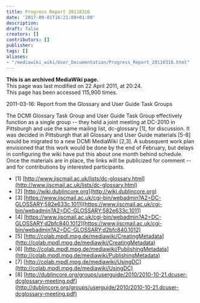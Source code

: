 ```yaml
---
title: Progress Report 20110316
date: '2017-09-01T16:21:09+01:00'
description: 
draft: false
creators: []
contributors: []
publisher: 
tags: []
aliases:
- "/mediawiki_wiki/User_Documentation/Progress_Report_20110316.html"
---
```


 **This is an archived MediaWiki page.**  
This page was last modified on 22 April 2011, at 20:24.  
This page has been accessed 115,900 times.

2011-03-16: Report from the Glossary and User Guide Task Groups

The DCMI Glossary Task Group and User Guide Task Group effectively function as a single group -- they held a joint meeting at DC-2010 in Pittsburgh and use the same mailing list, dc-glossary [1], for discussion. It was decided in Pittsburgh that all Glossary and User Guide materials [5-8] would be migrated to a new DCMI MediaWiki [2,3]. A subsequent work plan envisioned that this work would be done by the end of February, but delays in configuring the wiki have put this about one month behind schedule. Once the materials are in place, the links will be publicized for comment -- and for contributions by interested participants.

- [1] [http://www.jiscmail.ac.uk/lists/dc-glossary.html](http://www.jiscmail.ac.uk/lists/dc-glossary.html)
- [2] [http://wiki.dublincore.org](http://wiki.dublincore.org)
- [3] [https://www.jiscmail.ac.uk/cgi-bin/webadmin?A2=DC-GLOSSARY;582e633c.1011](https://www.jiscmail.ac.uk/cgi-bin/webadmin?A2=DC-GLOSSARY;582e633c.1011)
- [4] [https://www.jiscmail.ac.uk/cgi-bin/webadmin?A2=DC-GLOSSARY;d2bfc840.1012](https://www.jiscmail.ac.uk/cgi-bin/webadmin?A2=DC-GLOSSARY;d2bfc840.1012)
- [5] [http://colab.mpdl.mpg.de/mediawiki/CreatingMetadata](http://colab.mpdl.mpg.de/mediawiki/CreatingMetadata)
- [6] [http://colab.mpdl.mpg.de/mediawiki/PublishingMetadata](http://colab.mpdl.mpg.de/mediawiki/PublishingMetadata)
- [7] [http://colab.mpdl.mpg.de/mediawiki/UsingDC](http://colab.mpdl.mpg.de/mediawiki/UsingDC)
- [8] [http://dublincore.org/groups/userguide/2010/2010-10-21.dcuser-dcglossary-meeting.pdf](http://dublincore.org/groups/userguide/2010/2010-10-21.dcuser-dcglossary-meeting.pdf)

